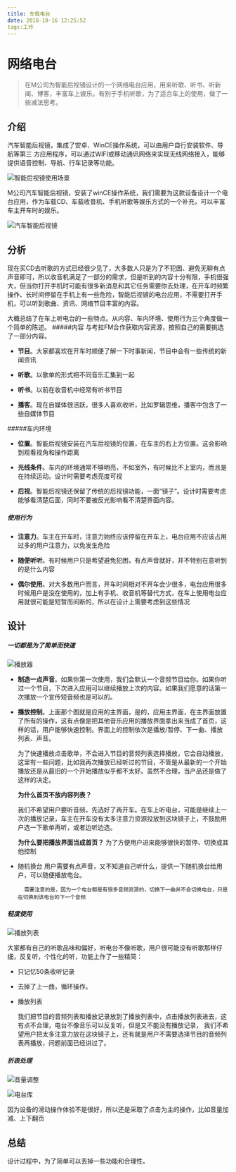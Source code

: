 ```yaml
---
title: 车载电台
date: 2018-10-16 12:25:52
tags:工作
---
```

# 网络电台
> 在M公司为智能后视镜设计的一个网络电台应用，用来听歌、听书、听新闻、博客，丰富车上娱乐。有别于手机听歌，为了适合车上的使用，做了一些减法思考。

## 介绍

汽车智能后视镜，集成了安卓、WinCE操作系统，可以由用户自行安装软件、导航等第三
方应用程序，可以通过WIFI或移动通讯网络来实现无线网络接入，能够提供语音控制、导航、行车记录等功能。

![智能后视镜使用场景](http://upload-images.jianshu.io/upload_images/187805-40890f3b1902e2f3.png?imageMogr2/auto-orient/strip%7CimageView2/2/w/1240)

M公司汽车智能后视镜，安装了winCE操作系统，我们需要为这款设备设计一个电台应用，作为车载CD、车载收音机、手机听歌等娱乐方式的一个补充，可以丰富车主开车时的娱乐。

![汽车智能后视镜](http://upload-images.jianshu.io/upload_images/187805-c684078da5b20061.jpg?imageMogr2/auto-orient/strip%7CimageView2/2/w/1240)

## 分析

现在买CD去听歌的方式已经很少见了，大多数人只是为了不犯困、避免无聊有点声音即可，所以收音机满足了一部分的需求，但是听到的内容十分有限，手机很强大，但当你打开手机时可能有很多新消息和其它任务需要你去处理，在开车时频繁操作、长时间停留在手机上有一些危险，智能后视镜的电台应用，不需要打开手机，可以听到歌曲、资讯、网络节目丰富的内容。

大概总结了在车上听电台的一些特点。从内容、车内环境、使用行为三个角度做一个简单的陈述。
#####内容
与考拉FM合作获取内容资源，按照自己的需要挑选了一部分内容。

- **节目**。大家都喜欢在开车时顺便了解一下时事新闻，节目中会有一些传统的新闻资讯

- **听歌**。以歌单的形式把不同音乐汇集到一起

- **听书**。以前在收音机中经常有听书节目

- **播客**。现在自媒体很活跃，很多人喜欢收听，比如罗辑思维，播客中包含了一些自媒体节目

#####车内环境
- **位置**。智能后视镜安装在汽车后视镜的位置，在车主的右上方位置。这会影响到观看视角和操作距离

- **光线条件**。车内的环境通常不够明亮，不如室外，有时候比不上室内，而且是在持续运动。设计时需要考虑亮度可视

- **后视**。智能后视镜还保留了传统的后视镜功能，一面“镜子”。设计时需要考虑能够看清楚后面，同时不要被反光影响看不清楚界面内容。

##### 使用行为
- **注意力**。车主在开车时，注意力始终应该停留在开车上，电台应用不应该占用过多的用户注意力，以免发生危险

- **随便听听**。有时候用户只是希望避免犯困，有点声音就好，并不特别在意听到的是什么内容

- **偶尔使用**。对大多数用户而言，开车时间相对不开车会少很多，电台应用很多时候用户是没在使用的，加上有手机、收音机等替代方式，在车上使用电台应用就很可能是短暂而间断的，所以在设计上需要考虑到这些情况

## 设计

##### 一切都是为了简单而快速

![播放器](http://upload-images.jianshu.io/upload_images/187805-3dbe53935c5fd1fc.png?imageMogr2/auto-orient/strip%7CimageView2/2/w/1240)
- **制造一点声音**。如果你第一次使用，我们会默认一个音频节目给你。如果你听过一个节目，下次进入应用可以继续播放上次的内容。如果我们愿意的话第一次播放一个宣传短音频也是可以的。

- **播放控制**。上面那个图就是应用的主界面，是的，应用主界面，在主界面放置了所有的操作，这有点像是把其他音乐应用的播放界面拿出来当成了首页，这样的话，用户能够快速控制。界面上的控制依次是播放/暂停、下一曲、播放列表、声音。

	为了快速播放点击歌单，不会进入节目的音频列表选择播放，它会自动播放，这里有一些问题，比如我再次播放已经听过的节目，不管是从最新的一个开始播放还是从最旧的一个开始播放似乎都不太好。虽然不合理，当产品还是做了这样的决定。

	**为什么首页不放内容列表？**

	我们不希望用户要听音频，先选好了再开车。在车上听电台，可能是继续上一次的播放记录，车主在开车没有太多注意力资源投放到这块镜子上，不鼓励用户选一下歌单再听，或者边听边选。

	**为什么要把播放界面当成首页？**
	为了方便用户进来能够很快的暂停、切换或其他控制

- 随机换台
	用户需要有点声音，又不知道自己听什么，提供一下随机换台给用户，可以随便播放电台。

		需要注意的是，因为一个电台都是有很多音频资源的，切换下一曲并不会切换电台，只是在切换到该电台的下一个音频

##### 轻度使用

![播放列表](http://upload-images.jianshu.io/upload_images/187805-d13553eebbbf0f72.png?imageMogr2/auto-orient/strip%7CimageView2/2/w/1240)

大家都有自己的听歌品味和偏好，听电台不像听歌，用户很可能没有听歌那样仔细，反复听，个性化的听，功能上作了一些精简：

- 只记忆50条收听记录

- 去掉了上一曲，循环操作。

- 播放列表

	我们把节目的音频列表和播放记录放到了播放列表中，点击播放列表进去，这有点不合理，电台不像音乐可以反复听，但是又不能没有播放记录，
我们不希望用户把太多注意力放在这块镜子上，还有就是用户不需要选择节目的音频列表再播放，问题前面已经讲过了。

##### 折衷处理

![音量调整](http://upload-images.jianshu.io/upload_images/187805-6e142f9ed3047866.png?imageMogr2/auto-orient/strip%7CimageView2/2/w/1240)

![电台库](http://upload-images.jianshu.io/upload_images/187805-dbbd3d278f2ece35.png?imageMogr2/auto-orient/strip%7CimageView2/2/w/1240)

因为设备的滑动操作体验不是很好，所以还是采取了点击为主的操作，比如音量加减、上下翻页

## 总结
设计过程中，为了简单可以丢掉一些功能和合理性。